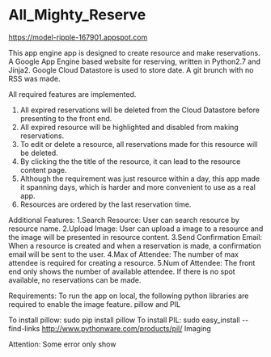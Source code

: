 # All_Mighty_Reserve
https://model-ripple-167901.appspot.com

This app engine app is designed to create resource and make reservations.
A Google App Engine based website for reserving, written in Python2.7 and Jinja2.
Google Cloud Datastore is used to store date.
A git brunch with no RSS was made.

All required features are implemented. 

1. All expired reservations will be deleted from the Cloud Datastore before presenting to the front end. 
2. All expired resource will be highlighted and disabled from making reservations.
3. To edit or delete a resource, all reservations made for this resource will be deleted.
4. By clicking the the title of the resource, it can lead to the resource content page. 
5. Although the requirement was just resource within a day, this app made it spanning days, 
which is harder and more convenient to use as a real app.
6. Resources are ordered by the last reservation time. 



Additional Features:
1.Search Resource: User can search resource by resource name.
2.Upload Image: User can upload a image to a resource and the image will be presented in resource content. 
3.Send Confirmation Email: When a resource is created and when a reservation is made, 
a confirmation email will be sent to the user.
4.Max of Attendee: The number of max attendee is required for creating a resource.
5.Num of Attendee: The front end only shows the number of available attendee.
If there is no spot available, no reservations can be made.


Requirements:
To run the app on local, the following python libraries are required to enable the image feature.
pillow and PIL

To install pillow: sudo pip install pillow
To install PIL: sudo easy_install --find-links http://www.pythonware.com/products/pil/ Imaging

Attention:
Some error only show


